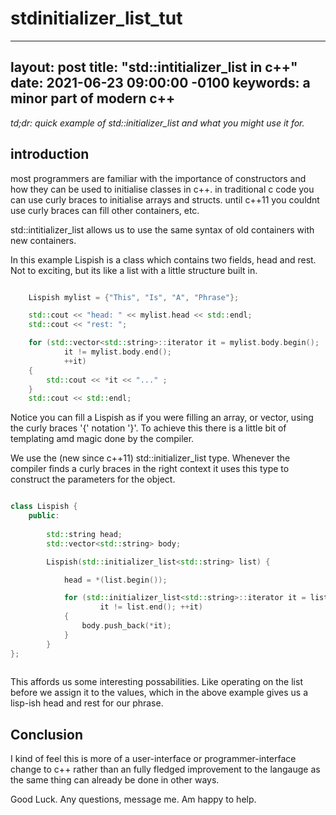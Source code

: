 # stdinitializer_list_tut

---
layout: post
title:  "std::intitializer_list in c++"
date:   2021-06-23 09:00:00 -0100
keywords: a minor part of modern c++
---


<em>td;dr: quick example of std::initializer_list and what you might use it for.</em>


## introduction

most programmers are familiar with the importance of constructors and how they can be used to initialise classes in c++. in traditional c code you can use curly braces to initialise arrays and structs. until c++11 you couldnt use curly braces can fill other containers, etc.

std::intitializer_list allows us to use the same syntax of old containers with new containers.


In this example Lispish is a class which contains two fields, head and rest. Not to exciting, but its like a list with a little structure built in.

```cpp

    Lispish mylist = {"This", "Is", "A", "Phrase"};

    std::cout << "head: " << mylist.head << std::endl;
    std::cout << "rest: ";

    for (std::vector<std::string>::iterator it = mylist.body.begin(); 
            it != mylist.body.end(); 
            ++it) 
    {
        std::cout << *it << "..." ;
    }    
    std::cout << std::endl;

```


Notice you can fill a Lispish as if you were filling an array, or vector, using the curly braces '{' notation '}'. To achieve this there is a little bit of templating amd magic done by the compiler.

We use the (new since c++11) std::initializer_list<T> type. Whenever the compiler finds a curly braces in the right context it uses this type to construct the parameters for the object.


```cpp

class Lispish {
    public:
    
        std::string head;
        std::vector<std::string> body;

        Lispish(std::initializer_list<std::string> list) {

            head = *(list.begin());

            for (std::initializer_list<std::string>::iterator it = list.begin()+1;
                    it != list.end(); ++it) 
            {
                body.push_back(*it);
            }
        }
};
    
```

This affords us some interesting possabilities. Like operating on the list before we assign it to the values, which in the above example gives us a lisp-ish head and rest for our phrase.

## Conclusion

I kind of feel this is more of a user-interface or programmer-interface change to c++ rather than an fully fledged improvement to the langauge as the same thing can already be done in other ways.

Good Luck.
Any questions, message me. Am happy to help.
